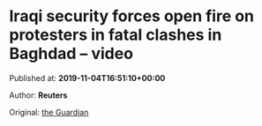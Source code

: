 
# Iraqi security forces open fire on protesters in fatal clashes in Baghdad – video

Published at: **2019-11-04T16:51:10+00:00**

Author: **Reuters**

Original: [the Guardian](https://www.theguardian.com/world/video/2019/nov/04/iraqi-security-forces-open-fire-on-protesters-in-fatal-clashes-in-baghdad-video)


